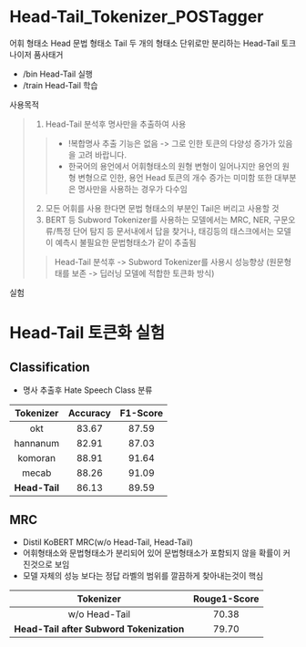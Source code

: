 # Head-Tail_Tokenizer_POSTagger
어휘 형태소 Head 문법 형태소 Tail 두 개의 형태소 단위로만 분리하는 Head-Tail 토크나이저 품사태거

* /bin Head-Tail 실행
* /train Head-Tail 학습

사용목적
> 1. Head-Tail 분석후 명사만을 추출하여 사용 
> > * !복합명사 추출 기능은 없음 -> 그로 인한 토큰의 다양성 증가가 있음을 고려 바랍니다.
> > * 한국어의 용언에서 어휘형태소의 원형 변형이 일어나지만 용언의 원형 변형으로 인한, 용언 Head 토큰의 개수 증가는 미미함 또한 대부분은 명사만을 사용하는 경우가 다수임
> 2. 모든 어휘를 사용 한다면 문법 형태소의 부분인 Tail은 버리고 사용할 것
> 3. BERT 등 Subword Tokenizer를 사용하는 모델에서는 MRC, NER, 구문오류/특정 단어 탐지 등 문서내에서 답을 찾거나, 태깅등의 태스크에서는 모델이 예측시 불필요한 문법형태소가 같이 추출됨 
> > Head-Tail 분석후 -> Subword Tokenizer를 사용시 성능향상 (원문형태를 보존 -> 딥러닝 모델에 적합한 토큰화 방식)

실험
# Head-Tail 토큰화 실험
## Classification
* 명사 추출후 Hate Speech Class 분류

| Tokenizer | Accuracy | F1-Score |
| :---:   | :---: | :---: |
| okt | 83.67 | 87.59 |
| hannanum | 82.91 | 87.03 |
| komoran | 88.91 | 91.64 |
| mecab | 88.26 | 91.09 |
| **Head-Tail** | 86.13 | 89.59 |

## MRC
* Distil KoBERT MRC(w/o Head-Tail, Head-Tail)
* 어휘형태소와 문법형태소가 분리되어 있어 문법형태소가 포함되지 않을 확률이 커진것으로 보임
* 모델 자체의 성능 보다는 정답 라벨의 범위를 깔끔하게 찾아내는것이 핵심

| Tokenizer | Rouge1-Score |
| :---:   | :---: |
| w/o Head-Tail | 70.38 |
| **Head-Tail after Subword Tokenization** | 79.70 |
